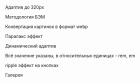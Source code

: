 Адаптив до 320px

Методология БЭМ

Конвертация картинок в формат webp

Паралакс эффект

Динамический адаптив

Всё значение указаны, в относительных единицах - rem, em

ripple эффект на кнопках

Галерея 

